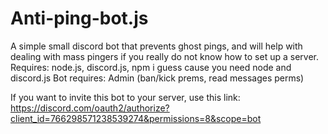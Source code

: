 # Anti-ping-bot.js
A simple small discord bot that prevents ghost pings, and will help with dealing with mass pingers if you really do not know how to set up a server.
Requires: node.js, discord.js, npm i guess cause you need node and discord.js 
Bot requires: Admin (ban/kick prems, read messages perms)


If you want to invite this bot to your server, use this link:
https://discord.com/oauth2/authorize?client_id=766298571238539274&permissions=8&scope=bot

